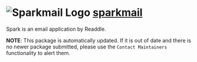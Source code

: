 # ![Sparkmail Logo](https://cdn.jsdelivr.net/gh/mikeee/ChocoPackages/icons/sparkmail.png "sparkmail Logo") [sparkmail](https://chocolatey.org/packages/sparkmail)

Spark is an email application by Readdle.

**NOTE**: This package is automatically updated. If it is out of date and there is no newer package submitted, please use the `Contact Maintainers` functionality to alert them.
